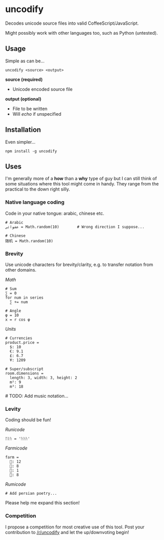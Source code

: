 # uncodify

Decodes unicode source files into valid CoffeeScript/JavaScript.

Might possibly work with other languages too, such as Python (untested).

## Usage
Simple as can be...
```
uncodify <source> <output>
```
**source (required)**

- Unicode encoded source file

**output (optional)**

- File to be written
- Will *echo* if unspecified

## Installation
Even simpler...
```
npm install -g uncodify
```

## Uses
I'm generally more of a **how** than a **why** type of guy but I can still think of some situations where this tool might come in handy. They range from the practical to the down right silly.

### Native language coding
Code in your native tongue: arabic, chinese etc.

```
# Arabic
عشوائي = Math.random(10) 		# Wrong direction I suppose...

# Chinese
随机 = Math.random(10)
```
### Brevity
Use unicode characters for brevity/clarity, e.g. to transfer notation from other domains.

*Math*

```
# Sum
∑ = 0
for num in series
  ∑ += num

# Angle
φ = 10
x = r cos φ
```

*Units*
```
# Currencies
product.price =
  $: 10
  €: 9.1
  £: 6.7
  ¥: 1209

# Super/subscript
room.dimensions =
  length: 3, width: 3, height: 2
  m²: 9
  m³: 18 
```

\# TODO: Add music notation...

### Levity
Coding should be fun!

*Runicode*
```
ᛖᚱᚤ = 'ᚤᚤᚤ'
```

*Farmicode*

```
farm =
  🐄: 12
  🐑: 8
  🐓: 1
  🐔: 8
```

*Rumicode*
```
# Add persian poetry...
```


Please help me expand this section!

### Competition

I propose a competition for most creative use of this tool. Post your contribution to [/r/uncodify](https://www.reddit.com/r/uncodify) and let the up/downvoting begin!
